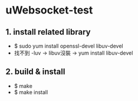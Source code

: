 # uWebsocket-test

## 1. install related library
* $ sudo yum install openssl-devel libuv-devel
* 找不到 -luv -> libuv沒裝 -> yum install libuv-devel 

## 2. build & install
* $ make
* $ make install
